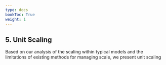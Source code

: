 ```yaml
---
type: docs
bookToc: True
weight: 1
---
```


## 5. Unit Scaling
Based on our analysis of the scaling within typical models and the limitations of existing methods for managing scale, we present unit scaling

